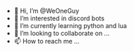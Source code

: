 - 👋 Hi, I’m @WeOneGuy
- 👀 I’m interested in discord bots
- 🌱 I’m currently learning python and lua
- 💞️ I’m looking to collaborate on ...
- 📫 How to reach me ...

<!---
WeOneGuy/WeOneGuy is a ✨ special ✨ repository because its `README.md` (this file) appears on your GitHub profile.
You can click the Preview link to take a look at your changes.
--->
